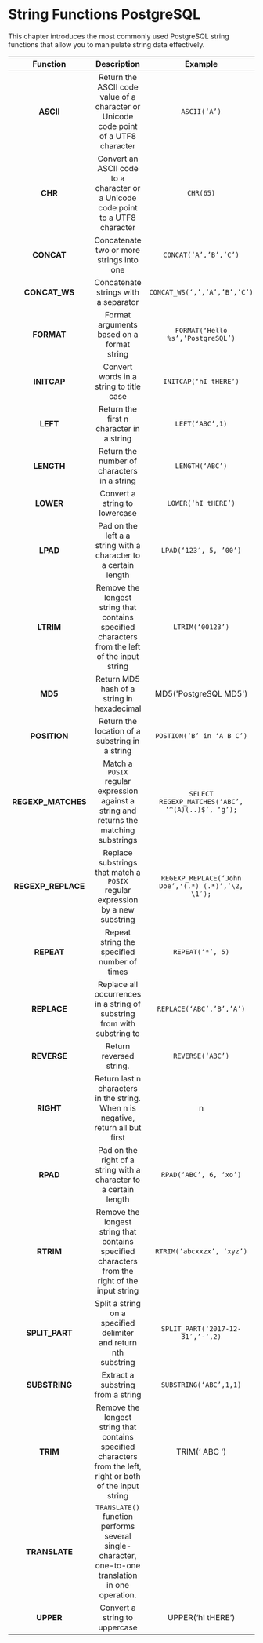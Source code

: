 # String Functions PostgreSQL

This chapter introduces the most commonly used PostgreSQL string functions that allow you to manipulate string data effectively.

|Function|	Description|	Example|	Result|
|:-------:|:----------:|:--------:|:------:|
|**ASCII**|	Return the ASCII code value of a character or Unicode code point of a UTF8 character|	`ASCII(‘A’)`|	65|
|**CHR**|	Convert an ASCII code to a character or a Unicode code point to a UTF8 character|	`CHR(65)`|	‘A’|
|**CONCAT**|	Concatenate two or more strings into one|	`CONCAT(‘A’,’B’,’C’)`|	‘ABC’|
|**CONCAT_WS**|	Concatenate strings with a separator|	`CONCAT_WS(‘,’,’A’,’B’,’C’)`|	‘A,B,C’|
|**FORMAT**|	Format arguments based on a format string|	`FORMAT(‘Hello %s’,’PostgreSQL’)`|	‘Hello PostgreSQL’|
|**INITCAP**|	Convert words in a string to title case|	`INITCAP(‘hI tHERE’)`|	Hi There|
|**LEFT**|	Return the first n character in a string|	`LEFT(‘ABC’,1)`|	‘A’|
|**LENGTH**|	Return the number of characters in a string|	`LENGTH(‘ABC’)`|	3|
|**LOWER**|	Convert a string to lowercase|`LOWER(‘hI tHERE’)`|	‘hi there’|
|**LPAD**|	Pad on the left a a string with a character to a certain length|	`LPAD(‘123′, 5, ’00’)`|	‘00123’|
|**LTRIM**|	Remove the longest string that contains specified characters from the left of the input string|	`LTRIM(‘00123’)`|	‘123’|
|**MD5**|	Return MD5 hash of a string in hexadecimal|	MD5('PostgreSQL MD5')|f78fdb18bf39b23d42313edfaf7e0a44|
|**POSITION**|	Return the location of a substring in a string|	`POSTION(‘B’ in ‘A B C’)`|	3|
|**REGEXP_MATCHES**|	Match a `POSIX` regular expression against a string and returns the matching substrings|	`SELECT REGEXP_MATCHES(‘ABC’, ‘^(A)(..)$’, ‘g’);`|	{A,BC}|
|**REGEXP_REPLACE**|	Replace substrings that match a `POSIX` regular expression by a new substring|	`REGEXP_REPLACE(‘John Doe’,'(.*) (.*)’,’\2, \1′);`|	‘Doe, John’|
|**REPEAT**|	Repeat string the specified number of times|	`REPEAT(‘*’, 5)`|	‘*****’|
|**REPLACE**|	Replace all occurrences in a string of substring from with substring to|	`REPLACE(‘ABC’,’B’,’A’)`|	‘AAC’|
|**REVERSE**|	Return reversed string.|	`REVERSE(‘ABC’)`|	‘CBA’|
|**RIGHT**|	Return last n characters in the string. When n is negative, return all but first |n| characters.|	`RIGHT(‘ABC’, 2)`|	‘BC’|
|**RPAD**|	Pad on the right of a string with a character to a certain length|	`RPAD(‘ABC’, 6, ‘xo’)`|	‘ABCxox’|
|**RTRIM**|	Remove the longest string that contains specified characters from the right of the input string|	`RTRIM(‘abcxxzx’, ‘xyz’)`|	‘abc’|
|**SPLIT_PART**|	Split a string on a specified delimiter and return nth substring|	`SPLIT_PART(‘2017-12-31′,’-‘,2)`|	’12’|
|**SUBSTRING**|	Extract a substring from a string|	`SUBSTRING(‘ABC’,1,1)`|	`A`|
|**TRIM**|	Remove the longest string that contains specified characters from the left, right or both of the input string|	TRIM(‘ ABC  ‘)|	‘ABC’|
|**TRANSLATE**|`TRANSLATE()` function performs several single-character, one-to-one translation in one operation.||
|**UPPER**|	Convert a string to uppercase|	UPPER(‘hI tHERE’)	|‘HI THERE’|
